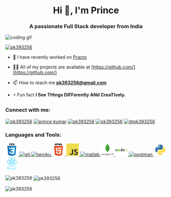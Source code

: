 <h1 align="center">Hi 👋, I'm Prince</h1>
<h3 align="center">A passionate Full Stack developer from India</h3>
<img width='400' src='https://cdn.dribbble.com/users/1162077/screenshots/5403918/focus-animation.gif' alt='coding gif'/>

<p align="left"> <a href="https://github.com/ryo-ma/github-profile-trophy"><img src="https://github-profile-trophy.vercel.app/?username=pk393256" alt="pk393256" /></a> </p>

- 🔭 I have recently worked on [Practo](https://github.com/AbrarHyder/practo-clone)

- 👨‍💻 All of my projects are available at [https://github.com/](https://github.com/)

- 📫 How to reach me **pk393256@gmail.com**

- ⚡ Fun fact **I See THings DiFFerently ANd CreaTIvely.**

<h3 align="left">Connect with me:</h3>
<p align="left">
<a href="https://codepen.io/pk393256" target="blank"><img align="center" src="https://raw.githubusercontent.com/rahuldkjain/github-profile-readme-generator/master/src/images/icons/Social/codepen.svg" alt="pk393256" height="30" width="40" /></a>
<a href="https://linkedin.com/in/prince kumar" target="blank"><img align="center" src="https://raw.githubusercontent.com/rahuldkjain/github-profile-readme-generator/master/src/images/icons/Social/linked-in-alt.svg" alt="prince kumar" height="30" width="40" /></a>
<a href="https://codesandbox.com/pk393256" target="blank"><img align="center" src="https://raw.githubusercontent.com/rahuldkjain/github-profile-readme-generator/master/src/images/icons/Social/codesandbox.svg" alt="pk393256" height="30" width="40" /></a>
<a href="https://www.hackerrank.com/pk393256" target="blank"><img align="center" src="https://raw.githubusercontent.com/rahuldkjain/github-profile-readme-generator/master/src/images/icons/Social/hackerrank.svg" alt="pk393256" height="30" width="40" /></a>
<a href="https://www.hackerearth.com/@pk393256" target="blank"><img align="center" src="https://raw.githubusercontent.com/rahuldkjain/github-profile-readme-generator/master/src/images/icons/Social/hackerearth.svg" alt="@pk393256" height="30" width="40" /></a>
</p>

<h3 align="left">Languages and Tools:</h3>
<p align="left"> <a href="https://www.w3schools.com/css/" target="_blank" rel="noreferrer"> <img src="https://raw.githubusercontent.com/devicons/devicon/master/icons/css3/css3-original-wordmark.svg" alt="css3" width="40" height="40"/> </a> <a href="https://git-scm.com/" target="_blank" rel="noreferrer"> <img src="https://www.vectorlogo.zone/logos/git-scm/git-scm-icon.svg" alt="git" width="40" height="40"/> </a> <a href="https://heroku.com" target="_blank" rel="noreferrer"> <img src="https://www.vectorlogo.zone/logos/heroku/heroku-icon.svg" alt="heroku" width="40" height="40"/> </a> <a href="https://www.w3.org/html/" target="_blank" rel="noreferrer"> <img src="https://raw.githubusercontent.com/devicons/devicon/master/icons/html5/html5-original-wordmark.svg" alt="html5" width="40" height="40"/> </a> <a href="https://developer.mozilla.org/en-US/docs/Web/JavaScript" target="_blank" rel="noreferrer"> <img src="https://raw.githubusercontent.com/devicons/devicon/master/icons/javascript/javascript-original.svg" alt="javascript" width="40" height="40"/> </a> <a href="https://www.mathworks.com/" target="_blank" rel="noreferrer"> <img src="https://upload.wikimedia.org/wikipedia/commons/2/21/Matlab_Logo.png" alt="matlab" width="40" height="40"/> </a> <a href="https://www.mongodb.com/" target="_blank" rel="noreferrer"> <img src="https://raw.githubusercontent.com/devicons/devicon/master/icons/mongodb/mongodb-original-wordmark.svg" alt="mongodb" width="40" height="40"/> </a> <a href="https://nodejs.org" target="_blank" rel="noreferrer"> <img src="https://raw.githubusercontent.com/devicons/devicon/master/icons/nodejs/nodejs-original-wordmark.svg" alt="nodejs" width="40" height="40"/> </a> <a href="https://postman.com" target="_blank" rel="noreferrer"> <img src="https://www.vectorlogo.zone/logos/getpostman/getpostman-icon.svg" alt="postman" width="40" height="40"/> </a> <a href="https://www.python.org" target="_blank" rel="noreferrer"> <img src="https://raw.githubusercontent.com/devicons/devicon/master/icons/python/python-original.svg" alt="python" width="40" height="40"/> </a> <a href="https://reactjs.org/" target="_blank" rel="noreferrer"> <img src="https://raw.githubusercontent.com/devicons/devicon/master/icons/react/react-original-wordmark.svg" alt="react" width="40" height="40"/> </a> </p>

<p><img align="left" src="https://github-readme-stats.vercel.app/api/top-langs?username=pk393256&show_icons=true&locale=en&layout=compact" alt="pk393256" /></p>

<p>&nbsp;<img align="center" src="https://github-readme-stats.vercel.app/api?username=pk393256&show_icons=true&locale=en" alt="pk393256" /></p>

<p><img align="center" src="https://github-readme-streak-stats.herokuapp.com/?user=pk393256&" alt="pk393256" /></p>
